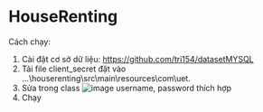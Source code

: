 # HouseRenting
Cách chạy:
1. Cài đặt cơ sở dữ liệu: https://github.com/tri154/datasetMYSQL
2. Tải file client_secret đặt vào ...\houserenting\src\main\resources\com\uet.
3. Sửa trong class ![image](https://github.com/tri154/HouseRenting/assets/163398427/f608de5a-4dc6-4b71-b5bb-9b79b855ae27) username, password thích hợp
4. Chạy
